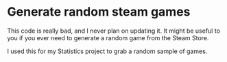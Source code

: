 # Generate random steam games
This code is really bad, and I never plan on updating it. It might be useful to you if you ever need to generate a random game from the Steam Store.

I used this for my Statistics project to grab a random sample of games.
